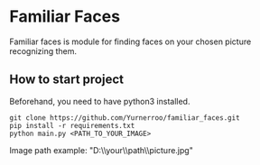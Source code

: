 # Familiar Faces

Familiar faces is module for finding faces on your chosen picture recognizing them.

## How to start project

Beforehand, you need to have python3 installed.

````
git clone https://github.com/Yurnerroo/familiar_faces.git
pip install -r requirements.txt
python main.py <PATH_TO_YOUR_IMAGE>
````

Image path example: "D:\\\\your\\\\path\\\\picture.jpg"
